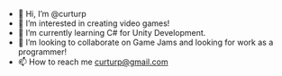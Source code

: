 - 👋 Hi, I’m @curturp
- 👀 I’m interested in creating video games!
- 🌱 I’m currently learning C# for Unity Development.
- 💞️ I’m looking to collaborate on Game Jams and looking for work as a programmer!
- 📫 How to reach me curturp@gmail.com

<!---
curturp/curturp is a ✨ special ✨ repository because its `README.md` (this file) appears on your GitHub profile.
You can click the Preview link to take a look at your changes.
--->
